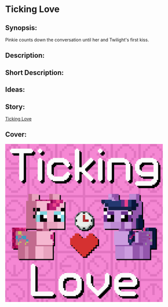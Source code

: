 # Ticking Love

## Synopsis:
Pinkie counts down the conversation until her and Twilight's first kiss.

## Description:


## Short Description:


## Ideas:


## Story:
[Ticking Love](./ticking-love.md)

## Cover:
![cover](./ticking-love-cover-upscaled.png)
